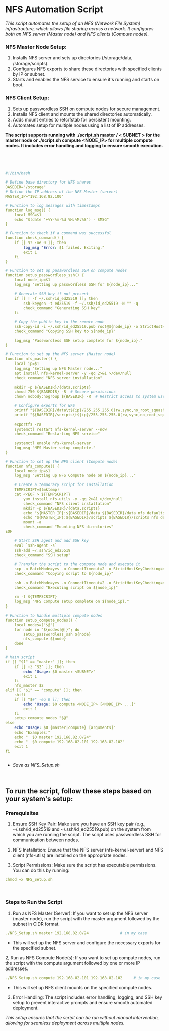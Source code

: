 # NFS Automation Script



  *This script automates the setup of an NFS (Network File System) infrastructure, which allows file sharing across a network. It configures both an NFS server (Master node) and NFS clients (Compute nodes).*

### NFS Master Node Setup:
1. Installs NFS server and sets up directories (/storage/data, /storage/scripts).
2. Configures NFS exports to share these directories with specified clients by IP or subnet.
3. Starts and enables the NFS service to ensure it's running and starts on boot.

### NFS Client Setup:
1. Sets up passwordless SSH on compute nodes for secure management.
2. Installs NFS client and mounts the shared directories automatically.
3. Adds mount entries to /etc/fstab for persistent mounting.
4. Automates setup for multiple nodes using a list of IP addresses.


**The script supports running with ./script.sh master / < SUBNET > for the master node or ./script.sh compute <NODE_IP> for multiple compute nodes. It includes error handling and logging to ensure smooth execution.**





<br>





```yml


#!/bin/bash

# Define base directory for NFS shares
BASEDIR="/storage"
# Define the IP address of the NFS Master (server)
MASTER_IP="192.168.82.100"

# Function to log messages with timestamps
function log_msg() {
    local MSG=$1
    echo "$(date '+%Y-%m-%d %H:%M:%S') - $MSG"
}

# Function to check if a command was successful
function check_command() {
    if [[ $? -ne 0 ]]; then
        log_msg "Error: $1 failed. Exiting."
        exit 1
    fi
}

# Function to set up passwordless SSH on compute nodes
function setup_passwordless_ssh() {
    local node_ip=$1
    log_msg "Setting up passwordless SSH for ${node_ip}..."
    
    # Generate SSH key if not present
    if [[ ! -f ~/.ssh/id_ed25519 ]]; then
        ssh-keygen -t ed25519 -f ~/.ssh/id_ed25519 -N "" -q
        check_command "Generating SSH key"
    fi

    # Copy the public key to the remote node
    ssh-copy-id -i ~/.ssh/id_ed25519.pub root@${node_ip} -o StrictHostKeyChecking=no -o PasswordAuthentication=no
    check_command "Copying SSH key to ${node_ip}"
    
    log_msg "Passwordless SSH setup complete for ${node_ip}."
}

# Function to set up the NFS server (Master node)
function nfs_master() {
    local ip=$1
    log_msg "Setting up NFS Master node..."
    apt install nfs-kernel-server -y -qq 2>&1 >/dev/null
    check_command "NFS server installation"
    
    mkdir -p ${BASEDIR}/{data,scripts}
    chmod 750 ${BASEDIR} -R  # Secure permissions
    chown nobody:nogroup ${BASEDIR} -R  # Restrict access to system users

    # Configure exports for NFS
    printf "${BASEDIR}/data\t${ip}/255.255.255.0(rw,sync,no_root_squash,no_subtree_check)\n" > /etc/exports
    printf "${BASEDIR}/scripts\t${ip}/255.255.255.0(rw,sync,no_root_squash,no_subtree_check)\n" >> /etc/exports
    
    exportfs -ra
    systemctl restart nfs-kernel-server --now
    check_command "Restarting NFS service"
    
    systemctl enable nfs-kernel-server
    log_msg "NFS Master setup complete."
}

# Function to set up the NFS client (Compute node)
function nfs_compute() {
    local node_ip=$1
    log_msg "Setting up NFS Compute node on ${node_ip}..."

    # Create a temporary script for installation
    TEMPSCRIPT=$(mktemp)
    cat <<EOF > ${TEMPSCRIPT}
        yum install nfs-utils -y -qq 2>&1 >/dev/null
        check_command "NFS client installation"
        mkdir -p ${BASEDIR}/{data,scripts}
        echo "${MASTER_IP}:${BASEDIR}/data ${BASEDIR}/data nfs defaults 0 0" >> /etc/fstab
        echo "${MASTER_IP}:${BASEDIR}/scripts ${BASEDIR}/scripts nfs defaults 0 0" >> /etc/fstab
        mount -a
        check_command "Mounting NFS directories"
EOF

    # Start SSH agent and add SSH key
    eval `ssh-agent -s`
    ssh-add ~/.ssh/id_ed25519
    check_command "SSH setup"
    
    # Transfer the script to the compute node and execute it
    scp -o BatchMode=yes -o ConnectTimeout=2 -o StrictHostKeyChecking=no -o PasswordAuthentication=no ${TEMPSCRIPT} root@${node_ip}:/tmp/
    check_command "Copying script to ${node_ip}"
    
    ssh -o BatchMode=yes -o ConnectTimeout=2 -o StrictHostKeyChecking=no -o PasswordAuthentication=no root@${node_ip} "bash /tmp/$(basename ${TEMPSCRIPT})"
    check_command "Executing script on ${node_ip}"
    
    rm -f ${TEMPSCRIPT}
    log_msg "NFS Compute setup complete on ${node_ip}."
}

# Function to handle multiple compute nodes
function setup_compute_nodes() {
    local nodes=("$@")
    for node in "${nodes[@]}"; do
        setup_passwordless_ssh ${node}
        nfs_compute ${node}
    done
}

# Main script
if [[ "$1" == "master" ]]; then
    if [[ -z "$2" ]]; then
        echo "Usage: $0 master <SUBNET>"
        exit 1
    fi
    nfs_master $2
elif [[ "$1" == "compute" ]]; then
    shift
    if [[ "$#" -eq 0 ]]; then
        echo "Usage: $0 compute <NODE_IP> [<NODE_IP> ...]"
        exit 1
    fi
    setup_compute_nodes "$@"
else
    echo "Usage: $0 {master|compute} [arguments]"
    echo "Examples:"
    echo "  $0 master 192.168.82.0/24"
    echo "  $0 compute 192.168.82.101 192.168.82.102"
    exit 1
fi



```
  - *Save as NFS_Setup.sh*



<br>




## To run the script, follow these steps based on your system's setup:

### Prerequisites
1. Ensure SSH Key Pair: Make sure you have an SSH key pair (e.g., ~/.ssh/id_ed25519 and ~/.ssh/id_ed25519.pub) on the system from which you are running the script. The script uses passwordless SSH for communication between nodes.
  
2. NFS Installation: Ensure that the NFS server (nfs-kernel-server) and NFS client (nfs-utils) are installed on the appropriate nodes.

3. Script Permissions: Make sure the script has executable permissions. You can do this by running:
```yml
chmod +x NFS_Setup.sh
```

<br>

### Steps to Run the Script

1. Run as NFS Master (Server): If you want to set up the NFS server (master node), run the script with the master argument followed by the subnet in CIDR format.

```yml
./NFS_Setup.sh master 192.168.82.0/24              # in my case
```
  - This will set up the NFS server and configure the necessary exports for the specified subnet.

2, Run as NFS Compute Node(s): If you want to set up compute nodes, run the script with the compute argument followed by one or more IP addresses.

```yml
./NFS_Setup.sh compute 192.168.82.101 192.168.82.102     # in my case
```

  - This will set up NFS client mounts on the specified compute nodes.

3. Error Handling: The script includes error handling, logging, and SSH key setup to prevent interactive prompts and ensure smooth automated deployment.


*This setup ensures that the script can be run without manual intervention, allowing for seamless deployment across multiple nodes.*













